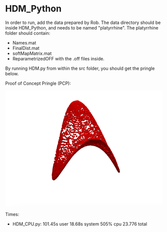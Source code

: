 # HDM_Python

In order to run, add the data prepared by Rob. The data directory should be inside HDM_Python, and needs to be named "platyrrhine".
The platyrrhine folder should contain:

- Names.mat
- FinalDist.mat
- softMapMatrix.mat
- ReparametrizedOFF with the .off files inside.

By running HDM.py from within the src folder, you should get the pringle below.

Proof of Concept Pringle (PCP):

![](pringle.png)

Times:

- HDM_CPU.py: 101.45s user 18.68s system 505% cpu 23.776 total
